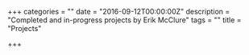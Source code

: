+++
categories = ""
date = "2016-09-12T00:00:00Z"
description = "Completed and in-progress projects by Erik McClure"
tags = ""
title = "Projects"

+++